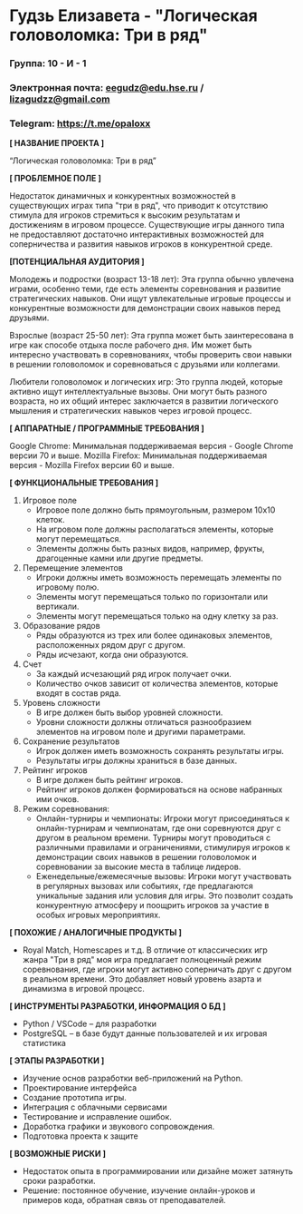 # Гудзь Елизавета - "Логическая головоломка: Три в ряд"

### Группа: 10 - И - 1
### Электронная почта: eegudz@edu.hse.ru / lizagudzz@gmail.com
### Telegram: https://t.me/opaloxx


**[ НАЗВАНИЕ ПРОЕКТА ]**

“Логическая головоломка: Три в ряд”

**[ ПРОБЛЕМНОЕ ПОЛЕ ]**

Недостаток динамичных и конкурентных возможностей в существующих играх типа "три в ряд", что приводит к отсутствию стимула для игроков стремиться к высоким результатам и достижениям в игровом процессе. Существующие игры данного типа не предоставляют достаточно интерактивных возможностей для соперничества и развития навыков игроков в конкурентной среде.

**[ПОТЕНЦИАЛЬНАЯ АУДИТОРИЯ ]**

Молодежь и подростки (возраст 13-18 лет): Эта группа обычно увлечена играми, особенно теми, где есть элементы соревнования и развитие стратегических навыков. Они ищут увлекательные игровые процессы и конкурентные возможности для демонстрации своих навыков перед друзьями.

Взрослые (возраст 25-50 лет): Эта группа может быть заинтересована в игре как способе отдыха после рабочего дня. Им может быть интересно участвовать в соревнованиях, чтобы проверить свои навыки в решении головоломок и соревноваться с друзьями или коллегами.

Любители головоломок и логических игр: Это группа людей, которые активно ищут интеллектуальные вызовы. Они могут быть разного возраста, но их общий интерес заключается в развитии логического мышления и стратегических навыков через игровой процесс.

**[ АППАРАТНЫЕ / ПРОГРАММНЫЕ ТРЕБОВАНИЯ ]** 

Google Chrome: Минимальная поддерживаемая версия - Google Chrome версии 70 и выше.
Mozilla Firefox: Минимальная поддерживаемая версия - Mozilla Firefox версии 60 и выше.

**[ ФУНКЦИОНАЛЬНЫЕ ТРЕБОВАНИЯ ]**

1. Игровое поле
    - Игровое поле должно быть прямоугольным, размером 10x10 клеток.
    - На игровом поле должны располагаться элементы, которые могут перемещаться.
    - Элементы должны быть разных видов, например, фрукты, драгоценные камни или другие предметы.
2. Перемещение элементов
    - Игроки должны иметь возможность перемещать элементы по игровому полю.
    - Элементы могут перемещаться только по горизонтали или вертикали.
    - Элементы могут перемещаться только на одну клетку за раз.
3. Образование рядов
    - Ряды образуются из трех или более одинаковых элементов, расположенных рядом друг с другом.
    - Ряды исчезают, когда они образуются.
4. Счет
    - За каждый исчезающий ряд игрок получает очки.
    - Количество очков зависит от количества элементов, которые входят в состав ряда.
5. Уровень сложности
    - В игре должен быть выбор уровней сложности.
    - Уровни сложности должны отличаться разнообразием элементов на игровом поле и другими параметрами.
6. Сохранение результатов
    - Игрок должен иметь возможность сохранять результаты игры.
    - Результаты игры должны храниться в базе данных.
7. Рейтинг игроков
    - В игре должен быть рейтинг игроков.
    - Рейтинг игроков должен формироваться на основе набранных ими очков.
8. Режим соревнования:
    - Онлайн-турниры и чемпионаты: Игроки могут присоединяться к онлайн-турнирам и чемпионатам, где они соревнуются друг с другом в реальном времени. Турниры могут проводиться с различными правилами и ограничениями, стимулируя игроков к демонстрации своих навыков в решении головоломок и соревновании за высокие места в таблице лидеров.
    - Еженедельные/ежемесячные вызовы: Игроки могут участвовать в регулярных вызовах или событиях, где предлагаются уникальные задания или условия для игры. Это позволит создать конкурентную атмосферу и поощрить игроков за участие в особых игровых мероприятиях.

**[ ПОХОЖИЕ / АНАЛОГИЧНЫЕ ПРОДУКТЫ ]**

- Royal Match, Homescapes и т.д.
В отличие от классических игр жанра "Три в ряд" моя игра предлагает полноценный режим соревнования, где игроки могут активно соперничать друг с другом в реальном времени. Это добавляет новый уровень азарта и динамизма в игровой процесс.

**[ ИНСТРУМЕНТЫ РАЗРАБОТКИ, ИНФОРМАЦИЯ О БД ]**

*	Python / VSCode – для разработки
*	PostgreSQL – в базе будут данные пользователей и их игровая статистика

**[ ЭТАПЫ РАЗРАБОТКИ ]**

*	Изучение основ разработки веб-приложений на Python.
*	Проектирование интерфейса
* Создание прототипа игры.
* Интеграция с облачными сервисами
* Тестирование и исправление ошибок.
* Доработка графики и звукового сопровождения.
*	Подготовка проекта к защите

**[ ВОЗМОЖНЫЕ РИСКИ ]**

* Недостаток опыта в программировании или дизайне может затянуть сроки разработки.
* Решение: постоянное обучение, изучение онлайн-уроков и примеров кода, обратная связь от преподавателей.
